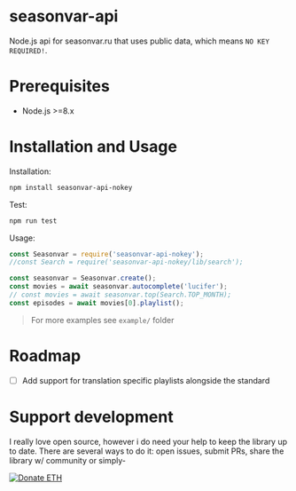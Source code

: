 seasonvar-api
============

Node.js api for seasonvar.ru that uses public data, which
means `NO KEY REQUIRED!`.

# Prerequisites

- Node.js >=8.x

# Installation and Usage 

Installation:

```bash
npm install seasonvar-api-nokey
```

Test:

```bash
npm run test
```

Usage:

```javascript
const Seasonvar = require('seasonvar-api-nokey');
//const Search = require('seasonvar-api-nokey/lib/search');

const seasonvar = Seasonvar.create();
const movies = await seasonvar.autocomplete('lucifer');
// const movies = await seasonvar.top(Search.TOP_MONTH);
const episodes = await movies[0].playlist();
```

> For more examples see `example/` folder

# Roadmap

- [ ] Add support for translation specific playlists alongside the standard

# Support development

I really love open source, however i do need your help to
keep the library up to date. There are several ways to do it:
open issues, submit PRs, share the library w/ community or simply-

<a href="https://etherdonation.com/d?to=0x4a1eade6b3780b50582344c162a547d04e4e8e4a" target="_blank" title="Donate ETH"><img src="https://etherdonation.com/i/btn/donate-btn.png" alt="Donate ETH"/></a>
